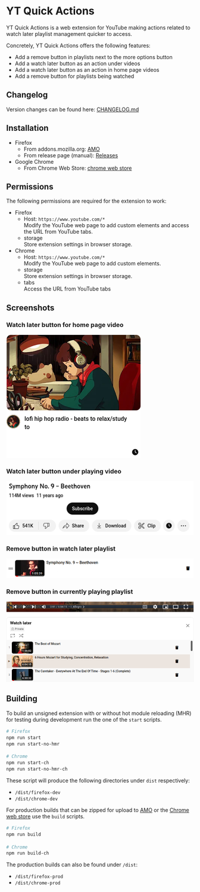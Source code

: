 # YT Quick Actions

YT Quick Actions is a web extension for YouTube making actions related to watch later playlist management quicker
to access.

Concretely, YT Quick Actions offers the following features:

- Add a remove button in playlists next to the more options button
- Add a watch later button as an action under videos
- Add a watch later button as an action in home page videos
- Add a remove button for playlists being watched

## Changelog

Version changes can be found here: [CHANGELOG.md](./CHANGELOG.md)

## Installation

* Firefox
    * From addons.mozilla.org: [AMO](https://addons.mozilla.org/en-US/firefox/addon/yt-quick-actions/)
    * From release page (manual): [Releases](https://github.com/Compile-Time/yt-quick-actions/releases)
* Google Chrome
    * From Chrome Web Store:
      [chrome web store](https://chrome.google.com/webstore/detail/yt-quick-actions/lopaoogidddnpogjngfhbaklhdecmcii)

## Permissions

The following permissions are required for the extension to work:

- Firefox
    - Host: `https://www.youtube.com/*`
      <br>Modify the YouTube web page to add custom elements and access the URL from YouTube tabs.
    - storage
      <br>Store extension settings in browser storage.
- Chrome
    - Host: `https://www.youtube.com/*`
      <br>Modify the YouTube web page to add custom elements.
    - storage
      <br>Store extension settings in browser storage.
    - tabs
      <br>Access the URL from YouTube tabs

## Screenshots

### Watch later button for home page video

![Home page watch later button](documentation/images/home_page_sample.png "Home page watch later button")

### Watch later button under playing video

![Watch later button under playing video](documentation/images/video_watch_later_sample.png "Watch later button under playing video")

### Remove button in watch later playlist

![Remove button in watch later playlist](documentation/images/watch_later_remove_sample.png "Remove button in watch later playlist")

### Remove button in currently playing playlist

![Remove button in currently playing playlist](documentation/images/watching_playlist_remove_sample.png "Remove button in currently playing playlist")

## Building

To build an unsigned extension with or without hot module reloading (MHR) for testing during development run the one of
the `start` scripts.

```sh
# Firefox
npm run start
npm run start-no-hmr

# Chrome
npm run start-ch
npm run start-no-hmr-ch
```

These script will produce the following directories under `dist` respectively:

- `/dist/firefox-dev`
- `/dist/chrome-dev`

For production builds that can be zipped for upload to [AMO](https://addons.mozilla.org/en-US/firefox/) or the
[Chrome web store](https://chrome.google.com/webstore/category/extensions) use the `build` scripts.

```sh
# Firefox
npm run build

# Chrome
npm run build-ch
```

The production builds can also be found under `/dist`:

- `/dist/firefox-prod`
- `/dist/chrome-prod`
